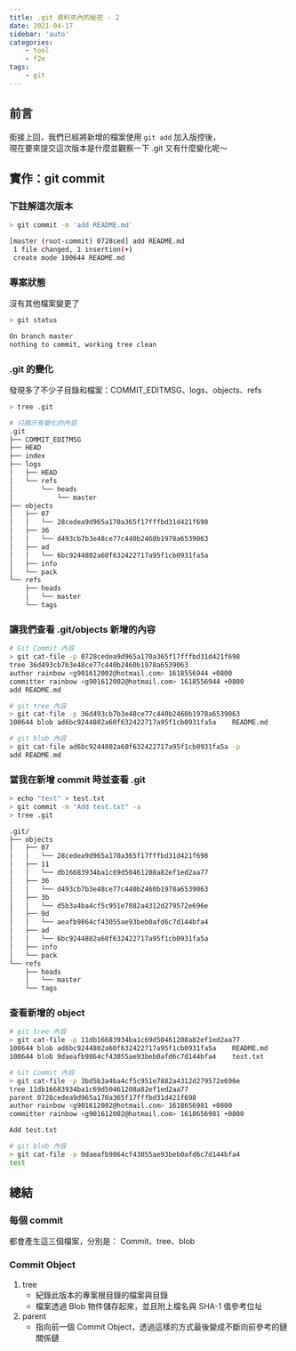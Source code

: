 ```yaml
---
title: .git 資料夾內的秘密 - 2
date: 2021-04-17
sidebar: 'auto'
categories:
    - tool
    - f2e
tags:
    - git
---
```


## 前言

銜接上回，我們已經將新增的檔案使用 `git add` 加入版控後，<br>
現在要來提交這次版本是什麼並觀察一下 .git 又有什麼變化呢～

## 實作：git commit

### 下註解這次版本

```bash
> git commit -m 'add README.md'

[master (root-commit) 0728ced] add README.md
 1 file changed, 1 insertion(+)
 create mode 100644 README.md
```

### 專案狀態

沒有其他檔案變更了

```bash
> git status

On branch master
nothing to commit, working tree clean
```

### .git 的變化

發現多了不少子目錄和檔案：COMMIT_EDITMSG、logs、objects、refs

```bash
> tree .git

# 只顯示有變化的內容
.git
├── COMMIT_EDITMSG
├── HEAD
├── index
├── logs
│   ├── HEAD
│   └── refs
│       └── heads
│           └── master
├── objects
│   ├── 07
│   │   └── 28cedea9d965a170a365f17fffbd31d421f698
│   ├── 36
│   │   └── d493cb7b3e48ce77c440b2460b1978a6539063
│   ├── ad
│   │   └── 6bc9244802a60f632422717a95f1cb0931fa5a
│   ├── info
│   └── pack
└── refs
    ├── heads
    │   └── master
    └── tags
```

### 讓我們查看 .git/objects 新增的內容

```bash
# Git Commit 內容
> git cat-file -p 0728cedea9d965a170a365f17fffbd31d421f698
tree 36d493cb7b3e48ce77c440b2460b1978a6539063
author rainbow <g901612002@hotmail.com> 1618556944 +0800
committer rainbow <g901612002@hotmail.com> 1618556944 +0800
add README.md

# git tree 內容
> git cat-file -p 36d493cb7b3e48ce77c440b2460b1978a6539063
100644 blob ad6bc9244802a60f632422717a95f1cb0931fa5a	README.md

# git blob 內容
> git cat-file ad6bc9244802a60f632422717a95f1cb0931fa5a -p
add README.md
```

### 當我在新增 commit 時並查看 .git

```bash
> echo "test" > test.txt
> git commit -m "Add test.txt" -a
> tree .git

.git/
├── objects
│   ├── 07
│   │   └── 28cedea9d965a170a365f17fffbd31d421f698
│   ├── 11
│   │   └── db16683934ba1c69d50461208a82ef1ed2aa77
│   ├── 36
│   │   └── d493cb7b3e48ce77c440b2460b1978a6539063
│   ├── 3b
│   │   └── d5b3a4ba4cf5c951e7882a4312d279572e696e
│   ├── 9d
│   │   └── aeafb9864cf43055ae93beb0afd6c7d144bfa4
│   ├── ad
│   │   └── 6bc9244802a60f632422717a95f1cb0931fa5a
│   ├── info
│   └── pack
└── refs
    ├── heads
    │   └── master
    └── tags
```

### 查看新增的 object

```bash
# git tree 內容
> git cat-file -p 11db16683934ba1c69d50461208a82ef1ed2aa77
100644 blob ad6bc9244802a60f632422717a95f1cb0931fa5a	README.md
100644 blob 9daeafb9864cf43055ae93beb0afd6c7d144bfa4	test.txt

# Git Commit 內容
> git cat-file -p 3bd5b3a4ba4cf5c951e7882a4312d279572e696e
tree 11db16683934ba1c69d50461208a82ef1ed2aa77
parent 0728cedea9d965a170a365f17fffbd31d421f698
author rainbow <g901612002@hotmail.com> 1618656981 +0800
committer rainbow <g901612002@hotmail.com> 1618656981 +0800

Add test.txt

# git blob 內容
> git cat-file -p 9daeafb9864cf43055ae93beb0afd6c7d144bfa4
test
```

## 總結

### 每個 commit

都會產生這三個檔案，分別是： Commit、tree、blob

### Commit Object

1. tree
    - 紀錄此版本的專案根目錄的檔案與目錄
    - 檔案透過 Blob 物件儲存起來，並且附上檔名與 SHA-1 值參考位址
2. parent
    - 指向前一個 Commit Object，透過這樣的方式最後變成不斷向前參考的鏈關係鏈
